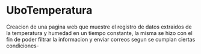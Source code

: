 # UboTemperatura
Creacion de una pagina web que muestre el registro de datos extraidos de la temperatura y humedad en un tiempo constante, la misma se hizo con el fin de poder filtrar la informacion y enviar correos segun se cumplan ciertas condiciones-
